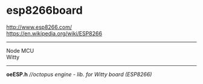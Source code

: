 # esp8266board

http://www.esp8266.com/<br />
https://en.wikipedia.org/wiki/ESP8266<br />

<hr />
Node MCU<br />
Witty<br />
<hr />
<b>oeESP.h</b> <i>//octopus engine - lib. for Witty board (ESP8266)</i>
